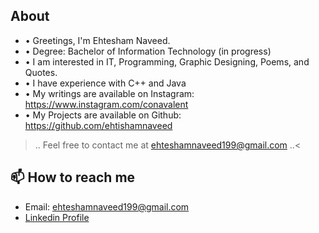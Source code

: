 ## About
- • Greetings, I'm Ehtesham Naveed.
- • Degree: Bachelor of Information Technology (in progress)
- • I am interested in IT, Programming, Graphic Designing, Poems, and Quotes.
- • I have experience with C++ and Java
- • My writings are available on Instagram: https://www.instagram.com/conavalent
- • My Projects are available on Github: https://github.com/ehtishamnaveed

>.. Feel free to contact me at ehteshamnaveed199@gmail.com ..<
## 📫 How to reach me 
- Email: ehteshamnaveed199@gmail.com
- [Linkedin Profile](https://www.linkedin.com/in/ehtesham-naveed-65b765201/) 

<!---
ehteshamnaveed/ehteshamnaveed is a ✨ special ✨ repository because its `README.md` (this file) appears on your GitHub profile.
You can click the Preview link to take a look at your changes.
--->
